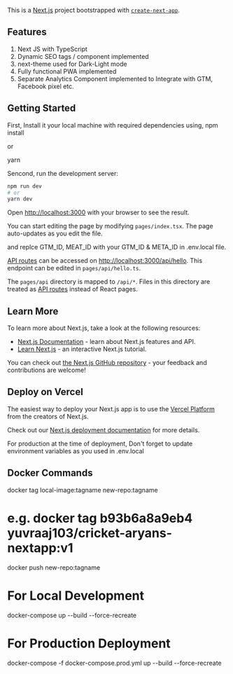 This is a [Next.js](https://nextjs.org/) project bootstrapped with [`create-next-app`](https://github.com/vercel/next.js/tree/canary/packages/create-next-app).

## Features
1. Next JS with TypeScript
2. Dynamic SEO tags / component implemented 
3. next-theme used for Dark-Light mode
4. Fully functional PWA implemented
5. Separate Analytics Component implemented to Integrate with GTM, Facebook pixel etc.
## Getting Started

First, Install it your local machine with required dependencies using,
npm install

or

yarn

Sencond, run the development server:

```bash
npm run dev
# or
yarn dev
```

Open [http://localhost:3000](http://localhost:3000) with your browser to see the result.

You can start editing the page by modifying `pages/index.tsx`. The page auto-updates as you edit the file.

and replce GTM_ID, MEAT_ID with your GTM_ID & META_ID in .env.local file.

[API routes](https://nextjs.org/docs/api-routes/introduction) can be accessed on [http://localhost:3000/api/hello](http://localhost:3000/api/hello). This endpoint can be edited in `pages/api/hello.ts`.

The `pages/api` directory is mapped to `/api/*`. Files in this directory are treated as [API routes](https://nextjs.org/docs/api-routes/introduction) instead of React pages.

## Learn More

To learn more about Next.js, take a look at the following resources:

- [Next.js Documentation](https://nextjs.org/docs) - learn about Next.js features and API.
- [Learn Next.js](https://nextjs.org/learn) - an interactive Next.js tutorial.

You can check out [the Next.js GitHub repository](https://github.com/vercel/next.js/) - your feedback and contributions are welcome!

## Deploy on Vercel

The easiest way to deploy your Next.js app is to use the [Vercel Platform](https://vercel.com/new?utm_medium=default-template&filter=next.js&utm_source=create-next-app&utm_campaign=create-next-app-readme) from the creators of Next.js.

Check out our [Next.js deployment documentation](https://nextjs.org/docs/deployment) for more details.

For production at the time of deployment,
Don't forget to update environment variables as you used in .env.local



## Docker Commands
docker tag local-image:tagname new-repo:tagname
# e.g. docker tag b93b6a8a9eb4 yuvraaj103/cricket-aryans-nextapp:v1

docker push new-repo:tagname
# For Local Development
docker-compose up --build --force-recreate
# For Production Deployment
docker-compose -f docker-compose.prod.yml up --build --force-recreate
